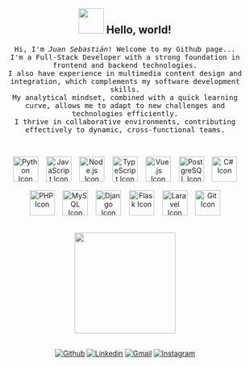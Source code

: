 <div align="center">

## <img src="https://raw.githubusercontent.com/alexnaiman/alexnaiman/master/resources/welcomeglitch.gif" width="50px" /> Hello, world!

<p>
  <samp>
    Hi, I'm <em>Juan Sebastián</em>! Welcome to my Github page...
    <br/> I'm a Full-Stack Developer with a strong foundation in frontend and backend technologies.
    <br/> I also have experience in multimedia content design and integration, which complements my software development skills.
    <br/> My analytical mindset, combined with a quick learning curve, allows me to adapt to new challenges and technologies efficiently.
    <br/> I thrive in collaborative environments, contributing effectively to dynamic, cross-functional teams.
  </samp>
</p>

<br/>

<p>
	<img height="50" src="https://img.icons8.com/?size=100&id=20906&format=png&color=000000" alt="Python Icon"> &nbsp;&nbsp;
	<img height="50" src="https://img.icons8.com/?size=100&id=PXTY4q2Sq2lG&format=png&color=000000" alt="JavaScript Icon"> &nbsp;&nbsp;
	<img height="50" src="https://img.icons8.com/?size=100&id=v8RpPQUwv0N8&format=png&color=000000" alt="Node.js Icon"> &nbsp;&nbsp;
	<img height="50" src="https://img.icons8.com/?size=100&id=7gdY5qNXaKC0&format=png&color=000000" alt="TypeScript Icon"> &nbsp;&nbsp;
	<img height="50" src="https://img.icons8.com/?size=100&id=anECpXcEIboQ&format=png&color=000000" alt="Vue.js Icon"> &nbsp;&nbsp;
	<img height="50" src="https://img.icons8.com/?size=100&id=13441&format=png&color=000000" alt="PostgreSQL Icon"> &nbsp;&nbsp;
	<img height="50" src="https://seeklogo.com/images/C/c-sharp-c-logo-02F17714BA-seeklogo.com.png" alt="C# Icon">
</p>

<p>
	<img height="50" src="https://img.icons8.com/?size=100&id=9nLaR5KFGjN0&format=png&color=000000" alt="PHP Icon"> &nbsp;&nbsp;
	<img height="50" src="https://img.icons8.com/?size=100&id=38561&format=png&color=000000" alt="MySQL Icon"> &nbsp;&nbsp;
	<img height="50" src="https://img.icons8.com/?size=100&id=qV-JzWYl9dzP&format=png&color=000000" alt="Django Icon"> &nbsp;&nbsp;
	<img height="50" src="https://img.icons8.com/?size=100&id=54087&format=png&color=000000" alt="Flask Icon"> &nbsp;&nbsp;
	<img height="50" src="https://upload.wikimedia.org/wikipedia/commons/thumb/9/9a/Laravel.svg/1200px-Laravel.svg.png" alt="Laravel Icon"> &nbsp;&nbsp;
	<img height="50" src="https://img.icons8.com/?size=100&id=BUnExfsRs3CW&format=png&color=000000" alt="Git Icon">
</p>

<br/>
</div>
<div align="center">

<img src='https://user-images.githubusercontent.com/5713670/87202985-820dcb80-c2b6-11ea-9f56-7ec461c497c3.gif' width='200'>

<br/>
<br/>

[![Github](https://img.shields.io/badge/-Github-000?style=flat&logo=Github&logoColor=white)](https://github.com/Juansebt)
[![Linkedin](https://img.shields.io/badge/-LinkedIn-blue?style=flat&logo=Linkedin&logoColor=white)](https://www.linkedin.com/in/juan-sebastian-laguna-yara/)
[![Gmail](https://img.shields.io/badge/-Gmail-c14438?style=flat&logo=Gmail&logoColor=white)](mailto:juansebt.0610@gmail.com)
[![Instagram](https://img.shields.io/badge/-Instagram-E4405F?style=flat&logo=Instagram&logoColor=white)](https://instagram.com/juanse_ly)

</div>

